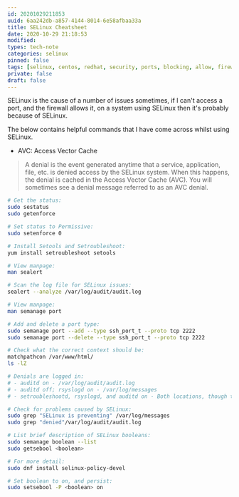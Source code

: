 ```yaml
---
id: 20201029211853
uuid: 6aa242db-a857-4144-8014-6e58afbaa33a
title: SELinux Cheatsheet
date: 2020-10-29 21:18:53
modified: 
types: tech-note
categories: selinux
pinned: false
tags: [selinux, centos, redhat, security, ports, blocking, allow, firewall, cheatsheet]
private: false
draft: false
---
```


SELinux is the cause of a number of issues sometimes, if I can't access a port, and the firewall allows it, on a system using SELinux then it's probably because of SELinux.

The below contains helpful commands that I have come across whilst using SELinux.

- AVC: Access Vector Cache

> A denial is the event generated anytime that a service, application, file, etc. is denied access by the SELinux system. When this happens, the denial is cached in the Access Vector Cache (AVC). You will sometimes see a denial message referred to as an AVC denial.

```sh
# Get the status:
sudo sestatus
sudo getenforce

# Set status to Permissive:
sudo setenforce 0

# Install Setools and Setroubleshoot:
yum install setroubleshoot setools

# View manpage:
man sealert

# Scan the log file for SELinux issues:
sealert --analyze /var/log/audit/audit.log

# View manpage:
man semanage port

# Add and delete a port type:
sudo semanage port --add --type ssh_port_t --proto tcp 2222
sudo semanage port --delete --type ssh_port_t --proto tcp 2222

# Check what the correct context should be:
matchpathcon /var/www/html/
ls -lZ

# Denials are logged in:
# - auditd on - /var/log/audit/audit.log
# - auditd off; rsyslogd on - /var/log/messages
# - setroubleshootd, rsyslogd, and auditd on - Both locations, though the messages in /var/log/messages are easier to make sense of

# Check for problems caused by SELinux:
sudo grep "SELinux is preventing" /var/log/messages
sudo grep "denied"/var/log/audit/audit.log

# List brief description of SELinux booleans:
sudo semanage boolean --list
sudo getsebool <boolean>

# For more detail:
sudo dnf install selinux-policy-devel

# Set boolean to on, and persist:
sudo setsebool -P <boolean> on
```
